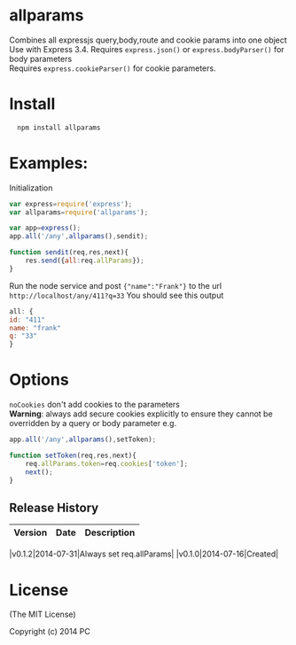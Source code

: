 allparams
===========

Combines all expressjs query,body,route and cookie params into one object  
Use with Express 3.4. Requires `express.json()` or `express.bodyParser()` for body parameters  
Requires `express.cookieParser()` for cookie parameters.
# Install

```bash
  npm install allparams
```
# Examples:

Initialization

```js
var express=require('express');
var allparams=require('allparams');

var app=express();
app.all('/any',allparams(),sendit);

function sendit(req,res,next){
	res.send({all:req.allParams});
}
```

Run the node service and post `{"name":"Frank"}` to the url
`http://localhost/any/411?q=33`
You should see this output
```js
all: {
id: "411"
name: "frank"
q: "33"
}
```
# Options
`noCookies` don't add cookies to the parameters  
**Warning**: always add secure cookies explicitly to ensure they cannot be overridden by a query or body parameter e.g.
```js
app.all('/any',allparams(),setToken);

function setToken(req,res,next){
	req.allParams.token=req.cookies['token'];
	next();
}
```
## Release History
|Version|Date|Description|
|:--:|:--:|:--|

|v0.1.2|2014-07-31|Always set req.allParams|
|v0.1.0|2014-07-16|Created|

# License 

(The MIT License)

Copyright (c) 2014 PC 

